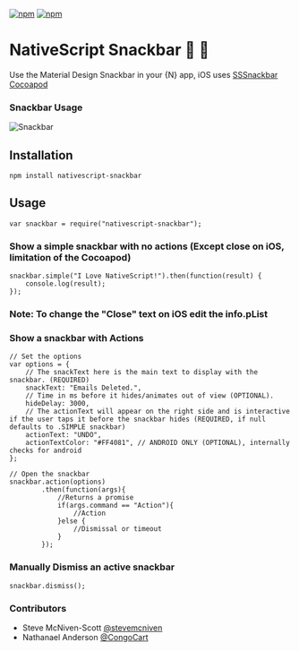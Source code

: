 [![npm](https://img.shields.io/npm/v/nativescript-snackbar.svg)](https://www.npmjs.com/package/nativescript-snackbar)
[![npm](https://img.shields.io/npm/dt/nativescript-snackbar.svg?label=npm%20downloads)](https://www.npmjs.com/package/nativescript-snackbar)

# NativeScript Snackbar :lollipop: :chocolate_bar:

Use the Material Design Snackbar in your {N} app, iOS uses [SSSnackbar Cocoapod](https://github.com/stonesam92/SSSnackbar)

### Snackbar Usage

![Snackbar](snackbar.gif)

## Installation
`npm install nativescript-snackbar`

## Usage

```JS
var snackbar = require("nativescript-snackbar");
```

### Show a simple snackbar with no actions (Except close on iOS, limitation of the Cocoapod)
```JS
snackbar.simple("I Love NativeScript!").then(function(result) {
    console.log(result);
});   
```

### Note: To change the "Close" text on iOS edit the info.pList

### Show a snackbar with Actions

```JS
// Set the options
var options = {
    // The snackText here is the main text to display with the snackbar. (REQUIRED)
    snackText: "Emails Deleted.",
    // Time in ms before it hides/animates out of view (OPTIONAL).
    hideDelay: 3000,
    // The actionText will appear on the right side and is interactive if the user taps it before the snackbar hides (REQUIRED, if null defaults to .SIMPLE snackbar)
    actionText: "UNDO",
    actionTextColor: "#FF4081", // ANDROID ONLY (OPTIONAL), internally checks for android
};

// Open the snackbar
snackbar.action(options)
        .then(function(args){
            //Returns a promise
            if(args.command == "Action"){
                //Action
            }else {
                //Dismissal or timeout
            }  
        });
```

### Manually Dismiss an active snackbar
```JS
snackbar.dismiss();
```

### Contributors

- Steve McNiven-Scott  [@stevemcniven](https://twitter.com/stevemcniven)
- Nathanael Anderson [@CongoCart](https://twitter.com/congocart)
